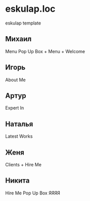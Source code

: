 # eskulap.loc
eskulap template

## Михаил
Menu  Pop Up Box + Menu + Welcome
## Игорь
About Me
## Артур
Expert In
## Наталья
Latest Works
## Женя
Clients + Hire Me
## Никита
Hire Me Pop Up Box
ЯЯЯЯ
